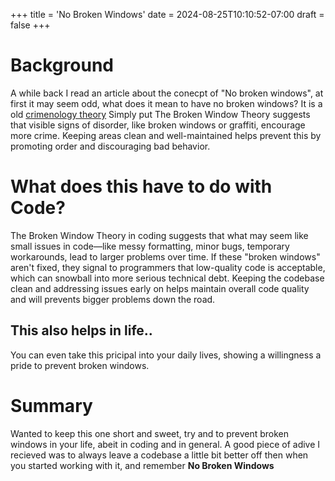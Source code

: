 +++
title = 'No Broken Windows'
date = 2024-08-25T10:10:52-07:00
draft = false
+++
# Background
A while back I read an article about the conecpt of "No broken windows", at first it may seem odd, what does it mean to have no broken windows?
It is a old [crimenology theory](https://en.wikipedia.org/wiki/Broken_windows_theory) 
Simply put The Broken Window Theory suggests that visible signs of disorder, like broken windows or graffiti, encourage more crime. Keeping areas clean and well-maintained helps prevent this by promoting order and discouraging bad behavior.

# What does this have to do with Code?
The Broken Window Theory in coding suggests that what may seem like small issues in code—like messy formatting, minor bugs, temporary workarounds, lead to larger problems over time. If these "broken windows" aren't fixed, they signal to programmers that low-quality code is acceptable, which can snowball into more serious technical debt. Keeping the codebase clean and addressing issues early on helps maintain overall code quality and will prevents bigger problems down the road.

## This also helps in life..
You can even take this pricipal into your daily lives, showing a willingness a pride to prevent broken windows.

# Summary
Wanted to keep this one short and sweet, try and to prevent broken windows in your life, abeit in coding and in general. A good piece of adive I recieved was to always leave a codebase a little bit better off then when you started working with it, and remember **No Broken Windows** 


